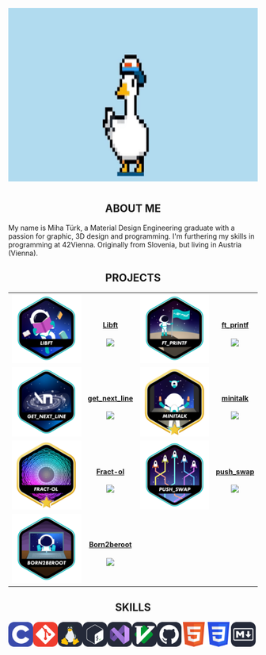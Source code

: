<p align="center">
  <img src="img/m_efug-ezgif.com-crop.gif" height=350/>
</p>

#

<h2 align="center">ABOUT ME</h2>
My name is Miha Türk, a Material Design Engineering graduate with a passion for graphic, 3D design and programming.
I'm furthering my skills in programming at 42Vienna.
Originally from Slovenia, but living in Austria (Vienna).


<h2 align="center">PROJECTS</h2>

<table align="center">
  <tr align="center">
    <td>
      <a href="https://github.com/GGwagons/Libft"><img src="img/libfte.png"/></a>
    </td>
    <td>
      <h4 align="center"><a href="http://github.com/GGwagons/Libft">Libft</a></h4>
      <img src="https://img.shields.io/badge/Libft-100%2F100-20%25%20green">
    </td>
    <td>
      <a href="https://github.com/GGwagons/ft_printf"><img src="img/ft_printfe.png"/></a>
    </td>
    <td>
      <h4 align="center"><a href="http://github.com/GGwagons/ft_printf">ft_printf</a></h4>
      <img src="https://img.shields.io/badge/ft_printf-100%2F100-20%25%20green">
    </td>
  </tr>
  <tr align="center">
    <td>
      <a href="https://github.com/GGwagons/get_next_line"><img src="img/get_next_linee.png"/></a>
    </td>
    <td>
      <h4 align="center"><a href="http://github.com/GGwagons/get_next_line">get_next_line</a></h4>
      <img src="https://img.shields.io/badge/get_next_line-100%2F101-20%25%20green">
    </td>
    <td>
      <a href="https://github.com/GGwagons/minitalk"><img src="img/minitalkm.png"/></a>
    </td>
    <td>
      <h4 align="center"><a href="http://github.com/GGwagons/minitalk">minitalk</a></h4>
      <img src="https://img.shields.io/badge/Fractol-100%2F100-20%25%20green">
    </td>
  </tr>

  <tr align="center">
    <td>
      <a href="https://github.com/GGwagons/Fract-ol"><img src="img/fract-olm.png"/></a>
    </td>
    <td>
      <h4 align="center"><a href="http://github.com/GGwagons/Fract-ol">Fract-ol</a></h4>
      <img src="https://img.shields.io/badge/Fractol-125%2F113-20%25%20green">
    </td>
    <td>
      <a href="https://github.com/GGwagons/push_swap"><img src="img/push_swape.png"/></a>
    </td>
    <td>
      <h4 align="center"><a href="http://github.com/GGwagons/push_swap">push_swap</a></h4>
      <img src="https://img.shields.io/badge/push_swap-100%2F84-20%25%20green">
    </td>
  </tr>

  <tr align="center">
    <td><a href="https://github.com/GGwagons/Born2beroot"><img src="img/born2beroote.png"/></a></td>
    <td><h4 align="center"><a href="http://github.com/GGwagons/Born2beroot">Born2beroot</a></h4>
    <img src="https://img.shields.io/badge/Born2beroot-100%2F100-20%25%20green">
    </td>
  </tr>
</table>

##

<p>
<h2 align="center">
SKILLS 
</h2>
<img src="img/c.svg" height="50"><img src="img/git.svg" height="50"><img src="img/linux.svg" height="50"><img src="img/unix.svg" height="50"><img src="img/vscode.svg" height="50"><img src="img/vim.svg" height="50"><img src="img/github.svg" height="50"><img src="img/html.svg" height="50"><img src="img/css.svg"height="50"><img src="img/markdown.svg" height="50">


<!--
**GGwagons/ggwagons** is a ✨ _special_ ✨ repository because its `README.md` (this file) appears on your GitHub profile.

Here are some ideas to get you started:

- 🔭 I’m currently working on ...
- 🌱 I’m currently learning ...
- 👯 I’m looking to collaborate on ...
- 🤔 I’m looking for help with ...
- 💬 Ask me about ...
- 📫 How to reach me: ...
- 😄 Pronouns: ...
- ⚡ Fun fact: ...
-->
